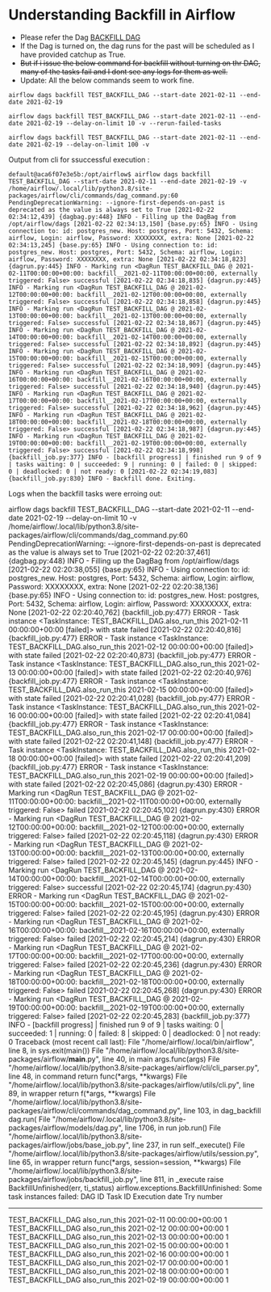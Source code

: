 # Understanding Backfill in Airflow

- Please refer the Dag [BACKFILL DAG](./dags/testBackfill.py)
- If the Dag is turned on, the dag runs for the past will be scheduled as I have provided catchup as True.
- ~~But if i issue the below command for backfill without turning on thr DAG, many of the tasks fail and I dont see any logs for them as well.~~
- Update: All the below commands seem to work fine.  

```
airflow dags backfill TEST_BACKFILL_DAG --start-date 2021-02-11 --end-date 2021-02-19

airflow dags backfill TEST_BACKFILL_DAG --start-date 2021-02-11 --end-date 2021-02-19 --delay-on-limit 10 -v --rerun-failed-tasks

airflow dags backfill TEST_BACKFILL_DAG --start-date 2021-02-11 --end-date 2021-02-19 --delay-on-limit 100 -v
```

Output from cli for ssuccessful execution :

`
default@aca6f07e3e5b:/opt/airflow$ airflow dags backfill TEST_BACKFILL_DAG --start-date 2021-02-11 --end-date 2021-02-19 -v
/home/airflow/.local/lib/python3.8/site-packages/airflow/cli/commands/dag_command.py:60 PendingDeprecationWarning: --ignore-first-depends-on-past is deprecated as the value is always set to True
[2021-02-22 02:34:12,439] {dagbag.py:448} INFO - Filling up the DagBag from /opt/airflow/dags
[2021-02-22 02:34:13,150] {base.py:65} INFO - Using connection to: id: postgres_new. Host: postgres, Port: 5432, Schema: airflow, Login: airflow, Password: XXXXXXXX, extra: None
[2021-02-22 02:34:13,245] {base.py:65} INFO - Using connection to: id: postgres_new. Host: postgres, Port: 5432, Schema: airflow, Login: airflow, Password: XXXXXXXX, extra: None
[2021-02-22 02:34:18,823] {dagrun.py:445} INFO - Marking run <DagRun TEST_BACKFILL_DAG @ 2021-02-11T00:00:00+00:00: backfill__2021-02-11T00:00:00+00:00, externally triggered: False> successful
[2021-02-22 02:34:18,835] {dagrun.py:445} INFO - Marking run <DagRun TEST_BACKFILL_DAG @ 2021-02-12T00:00:00+00:00: backfill__2021-02-12T00:00:00+00:00, externally triggered: False> successful
[2021-02-22 02:34:18,858] {dagrun.py:445} INFO - Marking run <DagRun TEST_BACKFILL_DAG @ 2021-02-13T00:00:00+00:00: backfill__2021-02-13T00:00:00+00:00, externally triggered: False> successful
[2021-02-22 02:34:18,867] {dagrun.py:445} INFO - Marking run <DagRun TEST_BACKFILL_DAG @ 2021-02-14T00:00:00+00:00: backfill__2021-02-14T00:00:00+00:00, externally triggered: False> successful
[2021-02-22 02:34:18,892] {dagrun.py:445} INFO - Marking run <DagRun TEST_BACKFILL_DAG @ 2021-02-15T00:00:00+00:00: backfill__2021-02-15T00:00:00+00:00, externally triggered: False> successful
[2021-02-22 02:34:18,909] {dagrun.py:445} INFO - Marking run <DagRun TEST_BACKFILL_DAG @ 2021-02-16T00:00:00+00:00: backfill__2021-02-16T00:00:00+00:00, externally triggered: False> successful
[2021-02-22 02:34:18,940] {dagrun.py:445} INFO - Marking run <DagRun TEST_BACKFILL_DAG @ 2021-02-17T00:00:00+00:00: backfill__2021-02-17T00:00:00+00:00, externally triggered: False> successful
[2021-02-22 02:34:18,962] {dagrun.py:445} INFO - Marking run <DagRun TEST_BACKFILL_DAG @ 2021-02-18T00:00:00+00:00: backfill__2021-02-18T00:00:00+00:00, externally triggered: False> successful
[2021-02-22 02:34:18,987] {dagrun.py:445} INFO - Marking run <DagRun TEST_BACKFILL_DAG @ 2021-02-19T00:00:00+00:00: backfill__2021-02-19T00:00:00+00:00, externally triggered: False> successful
[2021-02-22 02:34:18,998] {backfill_job.py:377} INFO - [backfill progress] | finished run 9 of 9 | tasks waiting: 0 | succeeded: 9 | running: 0 | failed: 0 | skipped: 0 | deadlocked: 0 | not ready: 0
[2021-02-22 02:34:19,083] {backfill_job.py:830} INFO - Backfill done. Exiting.
`

Logs when the backfill tasks were erroing out:

airflow dags backfill TEST_BACKFILL_DAG --start-date 2021-02-11 --end-date 2021-02-19 --delay-on-limit 10 -v
/home/airflow/.local/lib/python3.8/site-packages/airflow/cli/commands/dag_command.py:60 PendingDeprecationWarning: --ignore-first-depends-on-past is deprecated as the value is always set to True
[2021-02-22 02:20:37,461] {dagbag.py:448} INFO - Filling up the DagBag from /opt/airflow/dags
[2021-02-22 02:20:38,055] {base.py:65} INFO - Using connection to: id: postgres_new. Host: postgres, Port: 5432, Schema: airflow, Login: airflow, Password: XXXXXXXX, extra: None
[2021-02-22 02:20:38,136] {base.py:65} INFO - Using connection to: id: postgres_new. Host: postgres, Port: 5432, Schema: airflow, Login: airflow, Password: XXXXXXXX, extra: None
[2021-02-22 02:20:40,762] {backfill_job.py:477} ERROR - Task instance <TaskInstance: TEST_BACKFILL_DAG.also_run_this 2021-02-11 00:00:00+00:00 [failed]> with state failed
[2021-02-22 02:20:40,816] {backfill_job.py:477} ERROR - Task instance <TaskInstance: TEST_BACKFILL_DAG.also_run_this 2021-02-12 00:00:00+00:00 [failed]> with state failed
[2021-02-22 02:20:40,873] {backfill_job.py:477} ERROR - Task instance <TaskInstance: TEST_BACKFILL_DAG.also_run_this 2021-02-13 00:00:00+00:00 [failed]> with state failed
[2021-02-22 02:20:40,976] {backfill_job.py:477} ERROR - Task instance <TaskInstance: TEST_BACKFILL_DAG.also_run_this 2021-02-15 00:00:00+00:00 [failed]> with state failed
[2021-02-22 02:20:41,028] {backfill_job.py:477} ERROR - Task instance <TaskInstance: TEST_BACKFILL_DAG.also_run_this 2021-02-16 00:00:00+00:00 [failed]> with state failed
[2021-02-22 02:20:41,084] {backfill_job.py:477} ERROR - Task instance <TaskInstance: TEST_BACKFILL_DAG.also_run_this 2021-02-17 00:00:00+00:00 [failed]> with state failed
[2021-02-22 02:20:41,148] {backfill_job.py:477} ERROR - Task instance <TaskInstance: TEST_BACKFILL_DAG.also_run_this 2021-02-18 00:00:00+00:00 [failed]> with state failed
[2021-02-22 02:20:41,209] {backfill_job.py:477} ERROR - Task instance <TaskInstance: TEST_BACKFILL_DAG.also_run_this 2021-02-19 00:00:00+00:00 [failed]> with state failed
[2021-02-22 02:20:45,086] {dagrun.py:430} ERROR - Marking run <DagRun TEST_BACKFILL_DAG @ 2021-02-11T00:00:00+00:00: backfill__2021-02-11T00:00:00+00:00, externally triggered: False> failed
[2021-02-22 02:20:45,102] {dagrun.py:430} ERROR - Marking run <DagRun TEST_BACKFILL_DAG @ 2021-02-12T00:00:00+00:00: backfill__2021-02-12T00:00:00+00:00, externally triggered: False> failed
[2021-02-22 02:20:45,118] {dagrun.py:430} ERROR - Marking run <DagRun TEST_BACKFILL_DAG @ 2021-02-13T00:00:00+00:00: backfill__2021-02-13T00:00:00+00:00, externally triggered: False> failed
[2021-02-22 02:20:45,145] {dagrun.py:445} INFO - Marking run <DagRun TEST_BACKFILL_DAG @ 2021-02-14T00:00:00+00:00: backfill__2021-02-14T00:00:00+00:00, externally triggered: False> successful
[2021-02-22 02:20:45,174] {dagrun.py:430} ERROR - Marking run <DagRun TEST_BACKFILL_DAG @ 2021-02-15T00:00:00+00:00: backfill__2021-02-15T00:00:00+00:00, externally triggered: False> failed
[2021-02-22 02:20:45,195] {dagrun.py:430} ERROR - Marking run <DagRun TEST_BACKFILL_DAG @ 2021-02-16T00:00:00+00:00: backfill__2021-02-16T00:00:00+00:00, externally triggered: False> failed
[2021-02-22 02:20:45,214] {dagrun.py:430} ERROR - Marking run <DagRun TEST_BACKFILL_DAG @ 2021-02-17T00:00:00+00:00: backfill__2021-02-17T00:00:00+00:00, externally triggered: False> failed
[2021-02-22 02:20:45,236] {dagrun.py:430} ERROR - Marking run <DagRun TEST_BACKFILL_DAG @ 2021-02-18T00:00:00+00:00: backfill__2021-02-18T00:00:00+00:00, externally triggered: False> failed
[2021-02-22 02:20:45,268] {dagrun.py:430} ERROR - Marking run <DagRun TEST_BACKFILL_DAG @ 2021-02-19T00:00:00+00:00: backfill__2021-02-19T00:00:00+00:00, externally triggered: False> failed
[2021-02-22 02:20:45,283] {backfill_job.py:377} INFO - [backfill progress] | finished run 9 of 9 | tasks waiting: 0 | succeeded: 1 | running: 0 | failed: 8 | skipped: 0 | deadlocked: 0 | not ready: 0
Traceback (most recent call last):
  File "/home/airflow/.local/bin/airflow", line 8, in <module>
    sys.exit(main())
  File "/home/airflow/.local/lib/python3.8/site-packages/airflow/__main__.py", line 40, in main
    args.func(args)
  File "/home/airflow/.local/lib/python3.8/site-packages/airflow/cli/cli_parser.py", line 48, in command
    return func(*args, **kwargs)
  File "/home/airflow/.local/lib/python3.8/site-packages/airflow/utils/cli.py", line 89, in wrapper
    return f(*args, **kwargs)
  File "/home/airflow/.local/lib/python3.8/site-packages/airflow/cli/commands/dag_command.py", line 103, in dag_backfill
    dag.run(
  File "/home/airflow/.local/lib/python3.8/site-packages/airflow/models/dag.py", line 1706, in run
    job.run()
  File "/home/airflow/.local/lib/python3.8/site-packages/airflow/jobs/base_job.py", line 237, in run
    self._execute()
  File "/home/airflow/.local/lib/python3.8/site-packages/airflow/utils/session.py", line 65, in wrapper
    return func(*args, session=session, **kwargs)
  File "/home/airflow/.local/lib/python3.8/site-packages/airflow/jobs/backfill_job.py", line 811, in _execute
    raise BackfillUnfinished(err, ti_status)
airflow.exceptions.BackfillUnfinished: Some task instances failed:
DAG ID             Task ID        Execution date               Try number
-----------------  -------------  -------------------------  ------------
TEST_BACKFILL_DAG  also_run_this  2021-02-11 00:00:00+00:00             1
TEST_BACKFILL_DAG  also_run_this  2021-02-12 00:00:00+00:00             1
TEST_BACKFILL_DAG  also_run_this  2021-02-13 00:00:00+00:00             1
TEST_BACKFILL_DAG  also_run_this  2021-02-15 00:00:00+00:00             1
TEST_BACKFILL_DAG  also_run_this  2021-02-16 00:00:00+00:00             1
TEST_BACKFILL_DAG  also_run_this  2021-02-17 00:00:00+00:00             1
TEST_BACKFILL_DAG  also_run_this  2021-02-18 00:00:00+00:00             1
TEST_BACKFILL_DAG  also_run_this  2021-02-19 00:00:00+00:00             1

